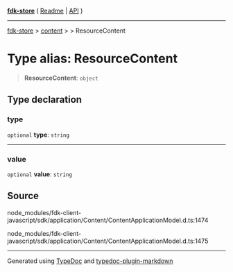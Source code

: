 [**fdk-store**](../../../README.md) ( [Readme](../../../README.md) \| [API](../../../API.md) )

---

[fdk-store](../../../API.md) > [content](../../README.md) > [<internal>](../README.md) > ResourceContent

# Type alias: ResourceContent

> **ResourceContent**: `object`

## Type declaration

### type

`optional` **type**: `string`

---

### value

`optional` **value**: `string`

## Source

node_modules/fdk-client-javascript/sdk/application/Content/ContentApplicationModel.d.ts:1474

node_modules/fdk-client-javascript/sdk/application/Content/ContentApplicationModel.d.ts:1475

---

Generated using [TypeDoc](https://typedoc.org/) and [typedoc-plugin-markdown](https://www.npmjs.com/package/typedoc-plugin-markdown)
